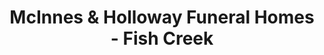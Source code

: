 ---
title: "McInnes & Holloway Funeral Homes - Fish Creek"
url: /calgary/mcinnes-and-holloway-funeral-homes-fish-creek/
shop: funeral directors
---